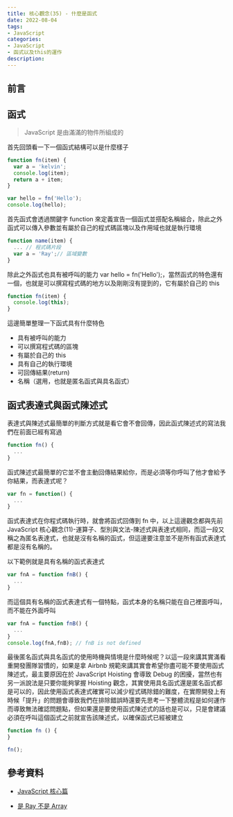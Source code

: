 ```yaml
---
title: 核心觀念(35) - 什麼是函式
date: 2022-08-04
tags:
- JavaScript
categories:
- JavaScript
- 函式以及this的運作
description:
---
```


## 前言


## 函式

> JavaScript 是由滿滿的物件所組成的

首先回頭看一下一個函式結構可以是什麼樣子

```javascript
function fn(item) {
  var a = 'kelvin';
  console.log(item);
  return a + item;
}

var hello = fn('Hello');
console.log(hello);
```

首先函式會透過關鍵字 function 來定義宣告一個函式並搭配名稱組合，除此之外函式可以傳入參數並有屬於自己的程式碼區塊以及作用域也就是執行環境


```javascript
function name(item) {
  ... // 程式碼片段
  var a = 'Ray';// 區域變數
}
```
除此之外函式也具有被呼叫的能力 var hello = fn('Hello');，當然函式的特色還有一個，也就是可以撰寫程式碼的地方以及剛剛沒有提到的，它有屬於自己的 this


```javascript
function fn(item) {
  console.log(this);
}
```


這邊簡單整理一下函式具有什麼特色

- 具有被呼叫的能力
- 可以撰寫程式碼的區塊
- 有屬於自己的 this
- 具有自己的執行環境
- 可回傳結果(return)
- 名稱（選用，也就是匿名函式與具名函式）
## 函式表達式與函式陳述式

表達式與陳述式最簡單的判斷方式就是看它會不會回傳，因此函式陳述式的寫法我們在前面已經有寫過


```javascript
function fn() {
  ...
}
```
函式陳述式最簡單的它並不會主動回傳結果給你，而是必須等你呼叫了他才會給予你結果，而表達式呢？

```javascript
var fn = function() {
  ...
}
```

函式表達式在你程式碼執行時，就會將函式回傳到 fn 中，以上這邊觀念都與先前JavaScript 核心觀念(11)-運算子、型別與文法-陳述式與表達式相同，而這一段又稱之為匿名表達式，也就是沒有名稱的函式，但這邊要注意並不是所有函式表達式都是沒有名稱的。

以下範例就是具有名稱的函式表達式


```javascript
var fnA = function fnB() {
  ...
}
```
而這個具有名稱的函式表達式有一個特點，函式本身的名稱只能在自己裡面呼叫，而不能在外面呼叫

```javascript
var fnA = function fnB() {
  ...
}
console.log(fnA,fnB); // fnB is not defined

```
最後匿名函式與具名函式的使用時機與情境是什麼時候呢？以這一段來講其實滿看重開發團隊習慣的，如果是拿 Airbnb 規範來講其實會希望你盡可能不要使用函式陳述式，最主要原因在於 JavaScript Hoisting 會導致 Debug 的困擾，當然也有另一派說法是只要你能夠掌握 Hoisting 觀念，其實使用具名函式還是匿名函式都是可以的，因此使用函式表達式確實可以減少程式碼除錯的難度，在實際開發上有時候「提升」的問題會導致我們在排除錯誤時還要先思考一下整體流程是如何運作而導致無法確認問題點，但如果還是要使用函式陳述式的話也是可以，只是會建議必須在呼叫這個函式之前就宣告該陳述式，以確保函式已經被建立

```javascript
function fn () {
}

fn();
```
## 參考資料
- [JavaScript 核心篇](https://www.hexschool.com/courses/js-core.html)

- [是 Ray 不是 Array](https://israynotarray.com/javascript/20201115/1294497105/)